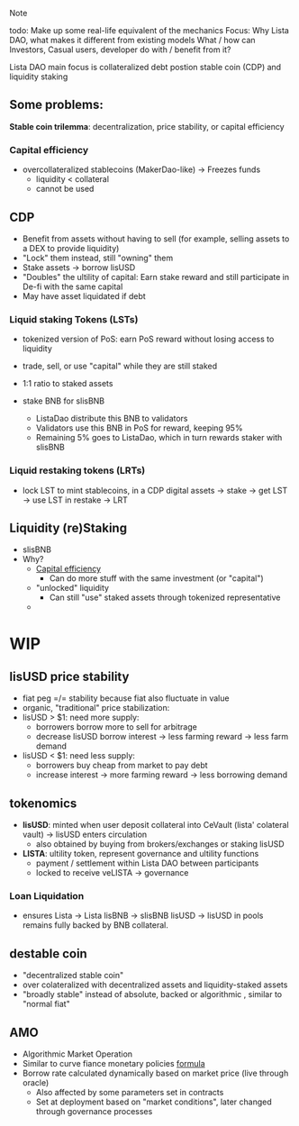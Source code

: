 > [!NOTE]
> todo: Make up some real-life equivalent of the mechanics
> Focus: Why Lista DAO, what makes it different from existing models
> What / how can Investors, Casual users, developer do with / benefit from it?

Lista DAO main focus is collateralized debt postion stable coin (CDP) and liquidity staking

## Some problems:
**Stable coin trilemma**: decentralization, price stability, or capital efficiency

### Capital efficiency
- overcollateralized stablecoins (MakerDao-like) -> Freezes funds
	* liquidity < collateral
	* cannot be used

## CDP

- Benefit from assets without having to sell (for example, selling assets to a
DEX to provide liquidity)
- "Lock" them instead, still "owning" them
- Stake assets -> borrow lisUSD
- "Doubles" the ultility of capital: Earn stake reward and still participate in
De-fi with the same capital
- May have asset liquidated if debt

### Liquid staking Tokens (LSTs)

- tokenized version of PoS: earn PoS reward without losing access to liquidity
- trade, sell, or use "capital" while they are still staked
- 1:1 ratio to staked assets

- stake BNB for slisBNB
	* ListaDao distribute this BNB to validators
	* Validators use this BNB in PoS for reward, keeping 95%
	* Remaining 5% goes to ListaDao, which in turn rewards staker with slisBNB

### Liquid restaking tokens (LRTs)

- lock LST to mint stablecoins, in a CDP
digital assets -> stake -> get LST -> use LST in restake -> LRT

## Liquidity (re)Staking

- slisBNB
- Why?
	* <u>Capital efficiency</u>
		+ Can do more stuff with the same investment (or "capital")
	* "unlocked" liquidity
		+ Can still "use" staked assets through tokenized representative
	* 

# WIP

## lisUSD price stability
- fiat peg =/= stability because fiat also fluctuate in value
- organic, "traditional" price stabilization:
- lisUSD > $1: need more supply:
	- borrowers borrow more to sell for arbitrage
	- decrease lisUSD borrow interest -> less farming reward -> less farm demand
- lisUSD < $1: need less supply:
	- borrowers buy cheap from market to pay debt
	- increase interest -> more farming reward -> less borrowing demand

## tokenomics
- **lisUSD**: minted when user deposit collateral into CeVault (lista' colateral vault) -> lisUSD enters circulation
	- also obtained by buying from brokers/exchanges or staking lisUSD
- **LISTA**: ultility token, represent governance and ultility functions
	- payment / settlement within Lista DAO between participants
	- locked to receive veLISTA -> governance

### Loan Liquidation

- ensures Lista -> Lista lisBNB -> slisBNB lisUSD -> lisUSD in pools remains
fully backed by BNB collateral.

## destable coin

- "decentralized stable coin"
- over colateralized with decentralized assets and liquidity-staked assets
- "broadly stable" instead of absolute, backed or algorithmic , similar to
"normal fiat"

## AMO

- Algorithmic Market Operation
- Similar to curve fiance monetary policies
[formula](https://docs.bsc.lista.org/introduction/collateral-debt-position/lisusd/algorithmic-market-operations-amo#the-formula-for-calculating-the-borrowing-interest-rate-r-is-as-follows)
- Borrow rate calculated dynamically based on market price (live through oracle)
	* Also affected by some parameters set in contracts
	* Set at deployment based on "market conditions", later changed through governance processes
	
